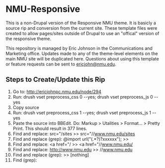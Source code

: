 NMU-Responsive
==============

This is a non-Drupal version of the Responsive NMU theme. It is basicly a source rip and conversion from the current site.  These template files were created to allow pages/sites outside of Drupal to use an "offical" version of the responsive theme.

This repository is managed by Eric Johnson in the Communications and Marketing office.  Updates made to any of the theme-level elements on the main NMU site will be duplicated here.  Questions about using this template or feature requests can be sent to ericjohn@nmu.edu.

Steps to Create/Update this Rip
-------------------------------

1. Go to: http://ericjohnpc.nmu.edu/node/294
2. Run: drush vset preprocess_css 0 --yes; drush vset preprocess_js 0 --yes
3. Copy source
4. Run: drush vset preprocess_css 1 --yes; drush vset preprocess_js 1 --yes
5. Paste the source into BBEdit.  Do: Markup > Utalities > Format... > Pretty Print.  This should result in 377 lines.
6. Find and replace: src="/sites  >>  src="//www.nmu.edu/sites
7. Find and replace (grep): @import url\("(.*?)\?xxxxxx"\);  >>  <link type="text/css" rel="stylesheet" href="\1" media="all" />
8. Find and replace: <a href="/ >> <a href="//www.nmu.edu/
9. Find and replace: http://www.nmu.edu >>  //www.nmu.edu
10. Find and replace (grep): <style type="text/css" media="all">|</style> >>  [nothing]
11. Find (grep): <style type="text/css" media=".*?">
12. Manually replace the media property for child elements of the style tag found above.  Remove those media elements when done.
13. Find and replace: ?xxxxxx >>  [nothing]
14. Remove the jquery.extend settings
15. Remove omega-mediaqueries.js
16. Remove panels.js
17. Remove google_analytics_reports.js
18. Remove drupal.js
19. Remove jquery.once.js
20. Remove all /system/ and /modules/ CSS files
21. Remove shortlink tag
22. Remove mega generator tag
23. Remove canonical tag
24. Remove skip-link div
25. Add Comments for easy finding: page title, page branding, top navigation and page content.
26. Add google analytics tracking code from profile UA-27629684-6.
